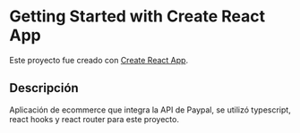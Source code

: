 # Getting Started with Create React App

Este proyecto fue creado con [Create React App](https://github.com/facebook/create-react-app).

## Descripción

Aplicación de ecommerce que integra la API de Paypal, se utilizó typescript, react hooks y react router para este proyecto.
